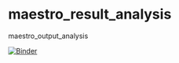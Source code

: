 # maestro_result_analysis
maestro_output_analysis

[![Binder](https://mybinder.org/badge_logo.svg)](https://mybinder.org/v2/gh/smalik48/maestro_result_analysis/master)
